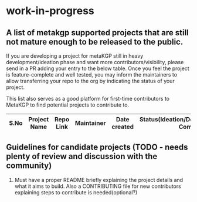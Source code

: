 # work-in-progress

## A list of metakgp supported projects that are still not mature enough to be released to the public.

If you are developing a project for metaKGP still in heavy development/ideation phase and want more contributors/visibility, please send in a PR adding your entry to the below table. Once you feel the project is feature-complete and well tested, you may inform the maintainers to allow transferring your repo to the org by indicating the status of your project. 

This list also serves as a good platform for first-time contributors to MetaKGP to find potential projects to contribute to.

| S.No | Project Name | Repo Link | Maintainer | Date created | Status(Ideation/Development/Feature Complete) |
| --- | --- | --- | --- | --- | --- |


## Guidelines for candidate projects (TODO - needs plenty of review and discussion with the community)

1. Must have a proper README briefly explaining the project details and what it aims to build. Also a CONTRIBUTING file for new contributors explaining steps to contribute is needed(optional?)  
